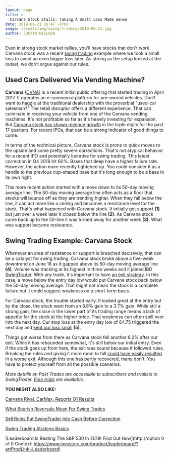 ```yaml
---
layout: page
title: >-
  Carvana Stock Stalls: Taking A Small Loss Made Sense
date: 2019-06-21 16:47 -0700
image: /assets/img/swing-trading/2019-06-21.jpg
author: JUSTIN NIELSEN
---
```






Even in strong stock market rallies, you'll have stocks that don't work. Carvana stock was a recent [swing trading](https://www.investors.com/research/swing-trading/swing-trading-strategy-basics/) example where we took a small loss to avoid an even bigger loss later. As strong as the setup looked at the outset, we don't argue against our rules.




Used Cars Delivered Via Vending Machine?
----------------------------------------


**Carvana** ([CVNA](https://research.investors.com/quote.aspx?symbol=CVNA)) is a recent initial public offering that started trading in April 2017. It operates an e-commerce platform for pre-owned vehicles. Don't want to haggle at the traditional dealership with the proverbial "used-car salesman?" The retail disruptor offers a different experience. That can culminate in receiving your vehicle from one of the Carvana vending machines. It's not profitable so far as it's heavily investing for expansion. But [Carvana stock has shown revenue growth](https://www.investors.com/news/technology/carvana-earnings-carvana-stock-q1-2019/) in the triple digits for the past 17 quarters. For recent IPOs, that can be a strong indicator of good things to come.


In terms of the technical picture, Carvana stock is prone to quick moves to the upside and some pretty severe corrections. That's not atypical behavior for a recent IPO and potentially lucrative for swing trading. This latest correction in Q4 2018 hit 60%. Bases that deep have a higher failure rate. However, the action more recently tightened up. You could consider it as a handle to the previous cup-shaped base but it's long enough to be a base in its own right.


This more recent action started with a move down to its 50-day moving average line. The 50-day moving average line often acts as a floor that stocks will bounce off as they are trending higher. When they fall below the line, it can act more like a ceiling and becomes a resistance level for the stock. That's what happened with Carvana stock. It initially got support **(1)** but just over a week later it closed below the line **(2)**. As Carvana stock came back up to the 50-line it was turned away for another week **(3)**. What was support became resistance.


Swing Trading Example: Carvana Stock
------------------------------------


Whenever an area of resistance or support is breached decisively, that can be a catalyst for swing trading. Carvana stock broke above a five-week downtrend on June 18 as it gapped above its 50-day moving average line **(4)**. Volume was tracking at its highest in three weeks and it joined IBD [SwingTrader](http://shop.investors.com/offer/splashresponsive.aspx?id=SwingTrader&src=A011LPH). With any trade, it's important to have [an exit strategy](https://www.investors.com/research/swing-trading/when-to-sell-stocks-docusign-stock/). In this case, a move below the entry day low would put Carvana stock back below the 50-day moving average. That might not mean the stock is a complete failure but it could suggest weakness on a short-term basis.


For Carvana stock, the trouble started early. It looked great at the entry but by the close, the stock went from an 8.8% gain to a 3.7% gain. While still a strong gain, the close in the lower part of its trading range means a lack of appetite for the stock at the higher price. That weakness can often spill over into the next day. Our stop loss at the entry day low of 64.75 triggered the next day and [kept our loss small](https://www.investors.com/research/swing-trading/cutting-losses-is-key-to-long-term-stock-profits/) **(5)**.


Things got worse from there as Carvana stock fell another 6.2% after our exit. While it has rebounded somewhat, it's still below our initial entry. Even if the stock goes up from here, the exit was sound because it followed rules. Breaking the rules and giving it more room to fall [could have easily resulted in a worse exit](https://www.investors.com/research/swing-trading/cutting-losses-early-new-relic-stock/). Although this one has partly recovered, many don't. You have to protect yourself from all the possible scenarios.


*More details on Past Trades are accessible to subscribers and trialists to SwingTrader. [Free trials](http://shop.investors.com/offer/splashresponsive.aspx?id=SwingTrader&src=A011LPH) are available.*


**YOU MIGHT ALSO LIKE:**


[Carvana Rival, CarMax, Reports Q1 Results](https://www.investors.com/news/carmax-stock-buy-point-carmax-earnings-q1-2019/)


[What Bearish Reversals Mean For Swing Trades](https://www.investors.com/research/swing-trading/what-a-week-of-bearish-reversals-means-for-swing-trades/)


[Sell Rules Put SwingTrader Into Cash Before Correction](https://www.investors.com/research/swing-trading/stock-market-correction-swing-trading/)


[Swing Trading Strategy Basics](https://www.investors.com/research/swing-trading/swing-trading-strategy-basics/)


[Leaderboard Is Beating The S&P 500 In 2019! Find Out How](http://option 0 of 0 Context: https://www.investors.com/product/leaderboard/?artProdLink=Leaderboard)


 


 




